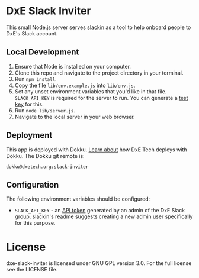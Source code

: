 DxE Slack Inviter
=================
This small Node.js server serves [slackin](https://github.com/rauchg/slackin/) as a tool to help onboard people to DxE's Slack account.

Local Development
-----------------
1. Ensure that Node is installed on your computer.
2. Clone this repo and navigate to the project directory in your terminal.
3. Run `npm install`.
4. Copy the file `lib/env.example.js` into `lib/env.js`.
5. Set any unset environment variables that you'd like in that file. `SLACK_API_KEY` is required for the server to run. You can generate a [test key](https://api.slack.com/web) for this.
6. Run `node lib/server.js`.
7. Navigate to the local server in your web browser.

Deployment
----------
This app is deployed with Dokku. [Learn about](https://github.com/directactioneverywhere/dxe-learn2dokku) how DxE Tech deploys with Dokku. The Dokku git remote is:

    dokku@dxetech.org:slack-inviter

Configuration
-------------
The following environment variables should be configured:
* `SLACK_API_KEY` - an [API token](https://api.slack.com/web) generated by an admin of the DxE Slack group. slackin's readme suggests creating a new admin user specifically for this purpose.

License
=======
dxe-slack-inviter is licensed under GNU GPL version 3.0. For the full license see the LICENSE file.
